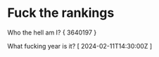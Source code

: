 # Fuck the rankings

Who the hell am I?
{ 3640197 }

What fucking year is it?
[ 2024-02-11T14:30:00Z ]
